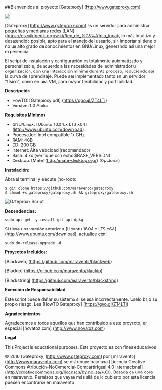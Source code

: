 ##Bienvenidos al proyecto [Gateproxy] (http://www.gateproxy.com)

<a target="_blank" href=""><img src="https://img.shields.io/badge/Development-ALPHA-blue.svg"></a>

[Gateproxy] (http://www.gateproxy.com) es un servidor para administrar pequeñas y medianas redes [LAN] (https://es.wikipedia.org/wiki/Red_de_%C3%A1rea_local), lo más intuitivo y desatendido posible, apto para el manejo del usuario, sin importar si tiene o no un alto grado de conocimientos en GNU/Linux, generando así una mejor experiencia.

El script de instalación y configuración es totalmente automatizado y personalizable, de acuerdo a las necesidades del administrador u organización, con una interacción mínima durante proceso, reduciendo así la curva de aprendizaje. Puede ser implementado tanto en un servidor "físico", como en una VM, para mayor flexibilidad y portabilidad.

**Descripción**

- HowTO:        [Gateproxy.pdf] (https://goo.gl/ZT4LTi)
- Version:      1.0 Alpha

**Requisitos Mínimos**

- GNU/Linux:    [Ubuntu 16.04.x LTS x64] (http://www.ubuntu.com/download)
- Procesador:   Intel compatible 1x GHz
- RAM:          4GB
- DD:           200 GB
- Internet:     Alta velocidad (recomendado)
- Bash:         4.3x (verifique con echo $BASH_VERSION)
- Desktop:      [Mate] (http://mate-desktop.org/) (Opcional)

**Instalación:**

Abra el terminal y ejecute (no-root):
```
$ git clone https://github.com/maravento/gateproxy
$ chmod +x gateproxy/gateproxy.sh && gateproxy/gateproxy.sh
```
![Gateproxy Script](https://1.bp.blogspot.com/-8WxgAY93gmg/V9AQCT2MUZI/AAAAAAAACwQ/9j6hfFc8ot8CD-vcailpFhGd1ChudwB6QCLcB/s1600/gateproxy.jpg)

**Dependencias:**
```
sudo apt-get -y install git apt dpkg
```

Si tiene una versión anterior a [Ubuntu 16.04.x LTS x64] (http://www.ubuntu.com/download), actualice con:
```
sudo do-release-upgrade -d
```

**Proyectos Incluidos:**

[Blackweb] (https://github.com/maravento/blackweb)

[Blackip] (https://github.com/maravento/blackip)

[Blackstring] (https://github.com/maravento/blackstring)

**Exención de Responsabilidad**

Este script puede dañar su sistema si se usa incorrectamente. Úselo bajo su propio riesgo. Lea [HowTO Gateproxy] (https://goo.gl/ZT4LTi)

**Agradecimientos**

Agradecemos a todos aquellos que han contribuido a este proyecto, en especial [novatoz.com] (http://www.novatoz.com)

**Legal**

This Project is educational purposes. Este proyecto es con fines educativos

© 2016 [Gateproxy] (http://www.gateproxy.com) por [maravento] (http://www.maravento.com) se distribuye bajo una [Licencia Creative Commons Atribución-NoComercial-CompartirIgual 4.0 Internacional] (http://creativecommons.org/licenses/by-nc-sa/4.0/). Basada en una obra en maravento. Permisos que vayan más allá de lo cubierto por esta licencia pueden encontrarse en maravento
